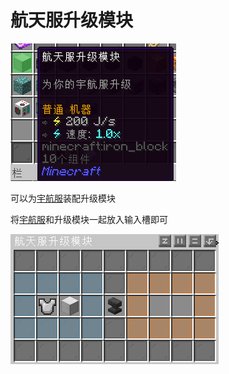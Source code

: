 # 航天服升级模块

![航天服升级模块](image/2-1.png)

可以为[宇航服](slimefun/Galacifun/2.md)装配升级模块

将[宇航服](slimefun/Galacifun/2.md)和升级模块一起放入输入槽即可

![机器界面](image/2-2.png)